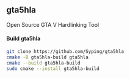 ## gta5hla
Open Source GTA V Hardlinking Tool

#### Build gta5hla

```bash
git clone https://github.com/Syping/gta5hla
cmake -B gta5hla-build gta5hla
cmake --build gta5hla-build
sudo cmake --install gta5hla-build
```